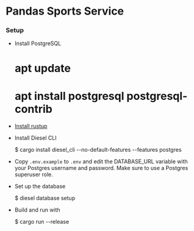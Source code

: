 # Pandas Sports Service

### Setup

- Install PostgreSQL

    # apt update
    # apt install postgresql postgresql-contrib

- [Install rustup](https://rustup.rs/)
- Install Diesel CLI

    $ cargo install diesel\_cli --no-default-features --features postgres
    
- Copy `.env.example` to `.env` and edit the DATABASE_URL variable with your
  Postgres username and password. Make sure to use a Postgres superuser role.
- Set up the database

    $ diesel database setup
    
- Build and run with

    $ cargo run --release
